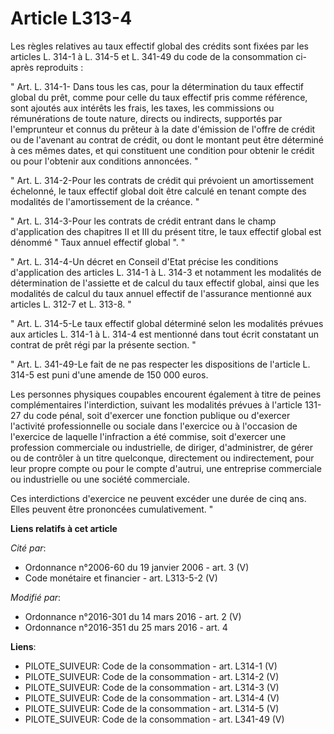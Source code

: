 # Article L313-4

Les règles relatives au taux effectif global des crédits sont fixées par les articles L. 314-1 à L. 314-5 et L. 341-49 du
code de la consommation ci-après reproduits :

" Art. L. 314-1- Dans tous les cas, pour la détermination du taux effectif global du prêt, comme pour celle du taux effectif
pris comme référence, sont ajoutés aux intérêts les frais, les taxes, les commissions ou rémunérations de toute nature,
directs ou indirects, supportés par l'emprunteur et connus du prêteur à la date d'émission de l'offre de crédit ou de
l'avenant au contrat de crédit, ou dont le montant peut être déterminé à ces mêmes dates, et qui constituent une condition
pour obtenir le crédit ou pour l'obtenir aux conditions annoncées. "

" Art. L. 314-2-Pour les contrats de crédit qui prévoient un amortissement échelonné, le taux effectif global doit être
calculé en tenant compte des modalités de l'amortissement de la créance. "

" Art. L. 314-3-Pour les contrats de crédit entrant dans le champ d'application des chapitres II et III du présent titre, le
taux effectif global est dénommé " Taux annuel effectif global ". "

" Art. L. 314-4-Un décret en Conseil d'Etat précise les conditions d'application des articles L. 314-1 à L. 314-3 et
notamment les modalités de détermination de l'assiette et de calcul du taux effectif global, ainsi que les modalités de
calcul du taux annuel effectif de l'assurance mentionné aux articles L. 312-7 et L. 313-8. "

" Art. L. 314-5-Le taux effectif global déterminé selon les modalités prévues aux articles L. 314-1 à L. 314-4 est mentionné
dans tout écrit constatant un contrat de prêt régi par la présente section. "

" Art. L. 341-49-Le fait de ne pas respecter les dispositions de l'article L. 314-5 est puni d'une amende de 150 000 euros.

Les personnes physiques coupables encourent également à titre de peines complémentaires l'interdiction, suivant les modalités
prévues à l'article 131-27 du code pénal, soit d'exercer une fonction publique ou d'exercer l'activité professionnelle ou
sociale dans l'exercice ou à l'occasion de l'exercice de laquelle l'infraction a été commise, soit d'exercer une profession
commerciale ou industrielle, de diriger, d'administrer, de gérer ou de contrôler à un titre quelconque, directement ou
indirectement, pour leur propre compte ou pour le compte d'autrui, une entreprise commerciale ou industrielle ou une société
commerciale.

Ces interdictions d'exercice ne peuvent excéder une durée de cinq ans. Elles peuvent être prononcées cumulativement. "

**Liens relatifs à cet article**

_Cité par_:

  - Ordonnance n°2006-60 du 19 janvier 2006 - art. 3 (V)
  - Code monétaire et financier - art. L313-5-2 (V)

_Modifié par_:

  - Ordonnance n°2016-301 du 14 mars 2016 - art. 2 (V)
  - Ordonnance n°2016-351 du 25 mars 2016 - art. 4

**Liens**:

  - PILOTE_SUIVEUR: Code de la consommation - art. L314-1 (V)
  - PILOTE_SUIVEUR: Code de la consommation - art. L314-2 (V)
  - PILOTE_SUIVEUR: Code de la consommation - art. L314-3 (V)
  - PILOTE_SUIVEUR: Code de la consommation - art. L314-4 (V)
  - PILOTE_SUIVEUR: Code de la consommation - art. L314-5 (V)
  - PILOTE_SUIVEUR: Code de la consommation - art. L341-49 (V)
